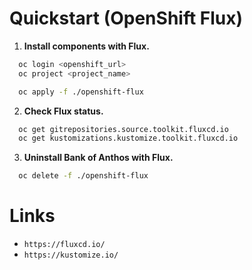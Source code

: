 # Quickstart (OpenShift Flux)

1. **Install components with Flux.**

```sh
  oc login <openshift_url>
  oc project <project_name>

  oc apply -f ./openshift-flux
```

2. **Check Flux status.**

```sh
  oc get gitrepositories.source.toolkit.fluxcd.io 
  oc get kustomizations.kustomize.toolkit.fluxcd.io 
```

3. **Uninstall Bank of Anthos with Flux.**

```sh
  oc delete -f ./openshift-flux
```


# Links

- `https://fluxcd.io/`
- `https://kustomize.io/`